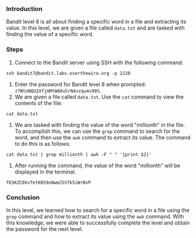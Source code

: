 ### Introduction

Bandit level 8 is all about finding a specific word in a file and extracting its value. In this level, we are given a file called `data.txt` and are tasked with finding the value of a specific word.

### Steps

1. Connect to the Bandit server using SSH with the following command:

```
ssh bandit7@bandit.labs.overthewire.org -p 2220
```

1. Enter the password for Bandit level 8 when prompted: `z7WtoNQU2XfjmMtWA8u5rN4vzqu4v99S`.
2. We are given a file called `data.txt`. Use the `cat` command to view the contents of the file:

```
cat data.txt
```

1. We are tasked with finding the value of the word "millionth" in the file. To accomplish this, we can use the `grep` command to search for the word, and then use the `awk` command to extract its value. The command to do this is as follows:

```
cat data.txt | grep millionth | awk -F " " '{print $2}'
```

1. After running the command, the value of the word "millionth" will be displayed in the terminal.

```
TESKZC0XvTetK0S9xNwm25STk5iWrBvP
```

### Conclusion

In this level, we learned how to search for a specific word in a file using the `grep` command and how to extract its value using the `awk` command. With this knowledge, we were able to successfully complete the level and obtain the password for the next level.
